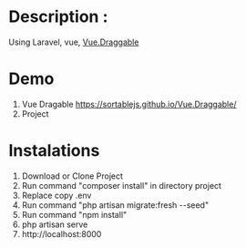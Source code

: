 # Description :

Using Laravel, vue, <a href="https://github.com/SortableJS/Vue.Draggable">Vue.Draggable</a>

# Demo

1. Vue Dragable
   https://sortablejs.github.io/Vue.Draggable/
2. Project

# Instalations

1. Download or Clone Project
2. Run command "composer install" in directory project
3. Replace copy .env
4. Run command "php artisan migrate:fresh --seed"
5. Run command "npm install"
6. php artisan serve
7. http://localhost:8000
